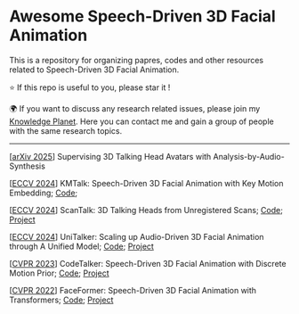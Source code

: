 # Awesome Speech-Driven 3D Facial Animation

This is a repository for organizing papres, codes and other resources related to Speech-Driven 3D Facial Animation. 

⭐ If this repo is useful to you, please star it !

🌍 If you want to discuss any research related issues, please join my [Knowledge Planet](https://t.zsxq.com/UWKEm). Here you can contact me and gain a group of people with the same research topics.

------

[[arXiv 2025](https://arxiv.org/abs/2504.13386)] Supervising 3D Talking Head Avatars with Analysis-by-Audio-Synthesis

[[ECCV 2024](https://arxiv.org/abs/2409.01113)] KMTalk: Speech-Driven 3D Facial Animation with Key Motion Embedding; [Code](https://github.com/ffxzh/KMTalk); 

[[ECCV 2024](https://arxiv.org/abs/2403.10942)] ScanTalk: 3D Talking Heads from Unregistered Scans; [Code](https://github.com/miccunifi/ScanTalk); [Project](https://fedenoce.github.io/scantalk/)

[[ECCV 2024](https://arxiv.org/abs/2408.00762)] UniTalker: Scaling up Audio-Driven 3D Facial Animation through A Unified Model; [Code](https://github.com/X-niper/UniTalker); [Project](https://x-niper.github.io/projects/UniTalker/)

[[CVPR 2023](https://arxiv.org/abs/2301.02379)] CodeTalker: Speech-Driven 3D Facial Animation with Discrete Motion Prior; [Code](https://github.com/Doubiiu/CodeTalker); [Project](https://doubiiu.github.io/projects/codetalker/)

[[CVPR 2022](https://arxiv.org/abs/2112.05329)] FaceFormer: Speech-Driven 3D Facial Animation with Transformers; [Code](https://github.com/EvelynFan/FaceFormer); [Project](https://evelynfan.github.io/audio2face/)

